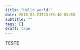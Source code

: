 ```yaml
---
title: "Hello world!"
date: 2018-04-23T23:55:40-03:00
subtitle: ""
tags: []
draft: true
---
```



TESTE
